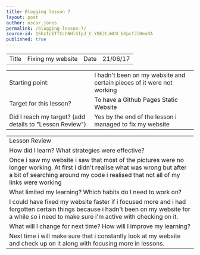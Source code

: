 ```yaml
---
title: Blogging lesson 7
layout: post
author: oscar.jones
permalink: /blogging-lesson-7/
source-id: 1ShztcETfCchNHlSfpJ_C_Y8EJCuWCU_6XpcfJlHmsRA
published: true
---
```

<table>
  <tr>
    <td>Title</td>
    <td>Fixing my website</td>
    <td>Date</td>
    <td>21/06/17</td>
  </tr>
</table>


<table>
  <tr>
    <td>Starting point:</td>
    <td>I hadn't been on my website and certain pieces of it were not working</td>
  </tr>
  <tr>
    <td>Target for this lesson?</td>
    <td>To have a Github Pages Static Website</td>
  </tr>
  <tr>
    <td>Did I reach my target? 
(add details to "Lesson Review")</td>
    <td> Yes by the end of the lesson i managed to fix my website</td>
  </tr>
</table>


<table>
  <tr>
    <td>Lesson Review</td>
  </tr>
  <tr>
    <td>How did I learn? What strategies were effective? </td>
  </tr>
  <tr>
    <td>Once i saw my website i saw that most of the pictures were no longer working. At first i didn't realise what was wrong but after a bit of searching around my code i realised that not all of my links were working</td>
  </tr>
  <tr>
    <td>What limited my learning? Which habits do I need to work on? </td>
  </tr>
  <tr>
    <td>I could have fixed my website faster if i focused more and i had forgotten certain things because i hadn't been on my website for a while so i need to make sure i'm active with checking on it.</td>
  </tr>
  <tr>
    <td>What will I change for next time? How will I improve my learning?</td>
  </tr>
  <tr>
    <td>Next time i will make sure that i constantly look at my website and check up on it along with focusing more in lessons.</td>
  </tr>
</table>


